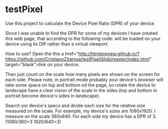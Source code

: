 # testPixel

Use this project to calculate the Device Pixel Ratio (DPR) of your device.

Since I was unable to find the DPR for some of my devices I have created this web page, that according to the following code: 
<meta name="viewport" content="width=device-width, user-scalable=no, initial-scale=1.0, minimum-scale=1.0, maximum-scale=1.0"> 
will be loaded on your device using its DIP rather than a virtual viewport.

How to use?
Open the this a href="http://htmlpreview.github.io/?https://github.com/CristianoZitarosa/testPixel/blob/master/index.html" target="blank">link</a> on your device.

Then just count on the scale how many pixels are shown on the screen for each side.
Please note, in portrait mode probably your device's browser will take some space on top and bottom od the page, so rotate the device to landscape have a clear vision of the scale in the sides (top and bottom in portrait become device's sides in landscape).

Search yor device's specs and divide each size for the relative size measured on the scale.
For example, my device's sizes are 1080x1920. I measure on the scale 360x640. 
For each side my device has a DPR of 3. (1080/360=3  1920/640=3)
